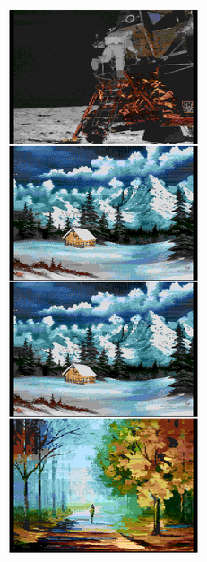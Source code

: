 [![](Irgendwer_BuzzOnLadder.png)](https://github.com/ivop/rc-archive/raw/master/Irgendwer/Irgendwer_BuzzOnLadder.xex)
[![](Irgendwer_ChristmasEveSnow_PAL_fixed_drpeter.png)](https://github.com/ivop/rc-archive/raw/master/Irgendwer/Irgendwer_ChristmasEveSnow_PAL_fixed_drpeter.xex)
[![](Irgendwer_ChristmasEveSnow_PAL.png)](https://github.com/ivop/rc-archive/raw/master/Irgendwer/Irgendwer_ChristmasEveSnow_PAL.xex)
[![](Irgendwer_Trees.png)](https://github.com/ivop/rc-archive/raw/master/Irgendwer/Irgendwer_Trees.xex)
